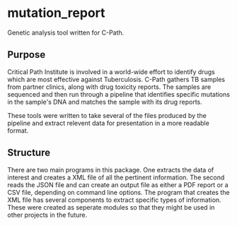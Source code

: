# mutation_report
Genetic analysis tool written for C-Path.

## Purpose
Critical Path Institute is involved in a world-wide effort to identify drugs which are most effective against
Tuberculosis. C-Path gathers TB samples from partner clinics, along with drug toxicity reports. The samples
are sequenced and then run through a pipeline that identifies specific mutations in the sample's DNA and matches
the sample with its drug reports.

These tools were written to take several of the files produced by the pipeline and extract relevent data for
presentation in a more readable format.

## Structure
There are two main programs in this package. One extracts the data of interest and creates a XML file of all
the pertinent information. The second reads the JSON file and can create an output file as either a PDF report
or a CSV file, depending on command line options. The program that creates the XML file has several components
to extract specific types of information. These were created as seperate modules so that they might be used
in other projects in the future.
